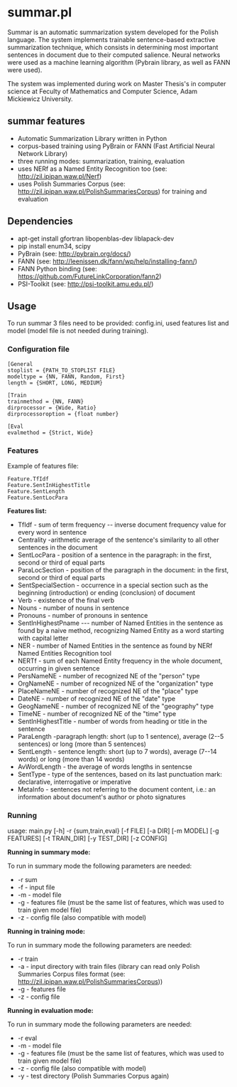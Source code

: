 # summar.pl

Summar is an automatic summarization system developed for the Polish language. The system implements trainable sentence-based extractive summarization technique, which consists in determining most important sentences in document due to their computed salience. Neural networks were used as a machine learning algorithm (Pybrain library, as well as FANN were used).

The system was implemented during work on Master Thesis's in computer science at Feculty of Mathematics and Computer Science, Adam Mickiewicz University.


## summar features

* Automatic Summarization Library written in Python
* corpus-based training using PyBrain or FANN (Fast Artificial Neural Network Library)
* three running modes: summarization, training, evaluation
* uses NERf as a Named Entity Recognition too (see: http://zil.ipipan.waw.pl/Nerf)
* uses Polish Summaries Corpus (see: http://zil.ipipan.waw.pl/PolishSummariesCorpus) for training and evaluation

## Dependencies

* apt-get install gfortran libopenblas-dev liblapack-dev
* pip install enum34, scipy
* PyBrain (see: http://pybrain.org/docs/)
* FANN (see: http://leenissen.dk/fann/wp/help/installing-fann/)
* FANN Python binding (see: https://github.com/FutureLinkCorporation/fann2)
* PSI-Toolkit (see: http://psi-toolkit.amu.edu.pl/)

## Usage

To run summar 3 files need to be provided: config.ini, used features list and model (model file is not needed during training).  

### Configuration file

```
[General
stoplist = {PATH_TO_STOPLIST FILE}
modeltype = {NN, FANN, Random, First}
length = {SHORT, LONG, MEDIUM}

[Train
trainmethod = {NN, FANN}
dirprocessor = {Wide, Ratio}
dirprocessoroption = {float number}

[Eval
evalmethod = {Strict, Wide}
```

### Features

Example of features file:
```
Feature.TfIdf
Feature.SentInHighestTitle
Feature.SentLength
Feature.SentLocPara
```

**Features list:**
* TfIdf - sum of term frequency -- inverse document frequency value for every word in sentence
* Centrality -arithmetic average of the sentence's similarity to all other sentences in the document 
* SentLocPara - position of a sentence in the paragraph: in the first, second or third of equal parts
* ParaLocSection - position of the paragraph in the document: in the first, second or third of equal parts
* SentSpecialSection - occurrence in a special section such as the beginning (introduction) or ending (conclusion) of document
* Verb - existence of the final verb
* Nouns - number of nouns in sentence
* Pronouns - number of pronouns in sentence    
* SentInHighestPname --- number of Named Entities in the sentence as found by a naive method, recognizing Named Entity as a word starting with capital letter
* NER - number of Named Entities in the sentence as found by NERf Named Entities Recognition tool
* NERTf - sum of each Named Entity frequency in the whole document, occurring in given sentence 
* PersNameNE - number of recognized NE of the "person" type
* OrgNameNE - number of recognized NE of the "organization" type
* PlaceNameNE - number of recognized NE of the "place" type
* DateNE - number of recognized NE of the "date" type
* GeogNameNE  - number of recognized NE of the "geography" type
* TimeNE - number of recognized NE of the "time" type
* SentInHighestTitle - number of words from heading or title in the sentence
* ParaLength -paragraph length: short (up to 1 sentence), average (2--5 sentences) or long (more than 5 sentences)
* SentLength - sentence length: short (up to 7 words), average (7--14 words) or long (more than 14 words)
* AvWordLength - the average of words lengths in sentencse
* SentType - type of the sentences, based on its last punctuation mark: declarative, interrogative or imperative
* MetaInfo - sentences not referring to the document content, i.e.: an information about document's author or photo signatures

### Running

usage: main.py [-h] -r {sum,train,eval} [-f FILE] [-a DIR] [-m MODEL]
               [-g FEATURES] [-t TRAIN_DIR] [-y TEST_DIR] [-z CONFIG]

**Running in summary mode:**

To run in summary mode the following parameters are needed:
* -r sum
* -f - input file
* -m - model file
* -g - features file (must be the same list of features, which was used to train given model file)
* -z - config file (also compatible with model)

**Running in training mode:**

To run in summary mode the following parameters are needed:
* -r train
* -a - input directory with train files (library can read only Polish Summaries Corpus files format (see: http://zil.ipipan.waw.pl/PolishSummariesCorpus))
* -g - features file
* -z - config file


**Running in evaluation mode:**

To run in summary mode the following parameters are needed:
* -r eval
* -m - model file
* -g - features file (must be the same list of features, which was used to train given model file)
* -z - config file (also compatible with model)
* -y - test directory (Polish Summaries Corpus again)
